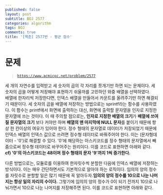 ```yaml
---
published: false
layout: post
subtitle: BOJ 2577
categories: algorithm
tags: BOJ
comments: true
title: '[백준] 2577번 - 평균 점수'
---
```

# 문제
> [`https://www.acmicpc.net/problem/2577`](https://www.acmicpc.net/problem/2577)

세 개의 자연수를 입력받고 세 숫자의 곱의 각 자리를 쪼개기만 하면 되는 문제이다. 
세 숫자의 곱을 어떻게 저장해야 표현하기 쉬울까를 고민하던 와중 배열을 선택하였다.   
배열에 한자리씩 저장한다면, 인덱스 배열을 만들어서 카운트를 올려주기만 하면 해결되기 때문이다. 세 숫자의 곱을 배열에 저장하는 방법으로는 sprintf라는 함수를 사용하였다. 이 함수는 
printf에서 화면에 출력하는 대신, 화면에 출력할 문자열을 인자로 지정한 문자열에 쓰는 것이다. 이 때 주의할 점으로는, **인자로 지정한 배열의 크기**가 **배열에 쓰여질 문자열의 크기** 보다 커야만 하며 **배열의 맨 마지막에 NULL 문자**를 붙이기 때문에 항상 한 칸이상의 여유가 있어야 한다. 정수 형태의 문자열로 데이터가 저장되었기 때문에 인덱스 배열의 인덱스 값으로 쓰려면 정수형 데이터로 바꿔주어야 한다. 이는 (문자형데이터 - '0')로 해결할 수 있다. '0'에 해당하는 아스키코드를 정수 형태의 문자열에서 빼줌으로써 정수형 데이터로 바꾸어주는 원리이다. 이를 코드로 표현하면 아래와 같다.   
**cf) '0'의 아스키코드는 48이며 정수 형태의 문자 '9'까지 1씩 증가한다.**

<script src="https://gist.github.com/sundongkim-dev/4da413da7ca57503ec5307bebf825324.js"></script>

다른 방법으로는, 모듈로를 이용하여 한자릿수씩 분할한 다음에 인덱스 배열에 저장하는 방식이다. 이는 매우 간단하면서도 기본적으로 알아야 하는 로직이다. 임의의 양의 정수를 자릿수로 분할할 일은 많기 때문에 꼭 알아두자.**임의의 양의 정수를 10으로 나눈 나머지는 항상 일의 자리의 수이다.** 그렇기에 임의의 양의 정수가 0이 되기 전까지 10으로 나눠가면서 10으로 나눈 나머지를 저장해주면 된다. 이를 코드로 표현하면 아래와 같다.
<script src="https://gist.github.com/sundongkim-dev/8b373e8eaf5a6e127fb284a8b3348fa9.js"></script>

